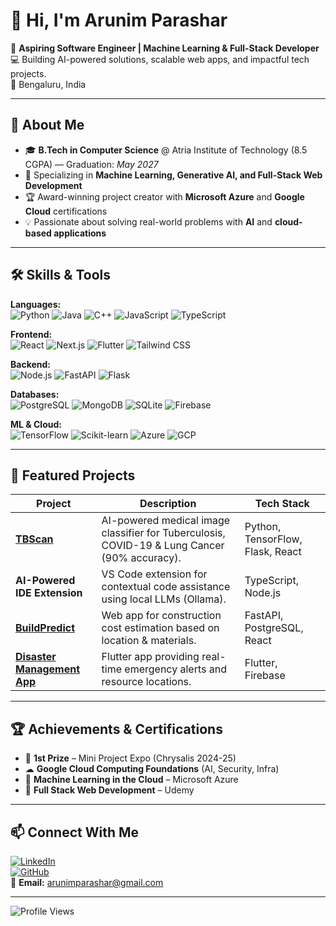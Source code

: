 # 👋 Hi, I'm Arunim Parashar  

🎯 **Aspiring Software Engineer | Machine Learning & Full-Stack Developer**  
💻 Building AI-powered solutions, scalable web apps, and impactful tech projects.  
📍 Bengaluru, India  

---

## 🚀 About Me  
- 🎓 **B.Tech in Computer Science** @ Atria Institute of Technology (8.5 CGPA) — Graduation: *May 2027*  
- 🤖 Specializing in **Machine Learning, Generative AI, and Full-Stack Web Development**  
- 🏆 Award-winning project creator with **Microsoft Azure** and **Google Cloud** certifications  
- 💡 Passionate about solving real-world problems with **AI** and **cloud-based applications**  

---

## 🛠 Skills & Tools  
**Languages:**  
![Python](https://img.shields.io/badge/Python-3776AB?logo=python&logoColor=white) 
![Java](https://img.shields.io/badge/Java-007396?logo=java&logoColor=white) 
![C++](https://img.shields.io/badge/C++-00599C?logo=cplusplus&logoColor=white) 
![JavaScript](https://img.shields.io/badge/JavaScript-F7DF1E?logo=javascript&logoColor=black) 
![TypeScript](https://img.shields.io/badge/TypeScript-3178C6?logo=typescript&logoColor=white)  

**Frontend:**  
![React](https://img.shields.io/badge/React-61DAFB?logo=react&logoColor=black) 
![Next.js](https://img.shields.io/badge/Next.js-000000?logo=nextdotjs&logoColor=white) 
![Flutter](https://img.shields.io/badge/Flutter-02569B?logo=flutter&logoColor=white) 
![Tailwind CSS](https://img.shields.io/badge/Tailwind_CSS-38B2AC?logo=tailwindcss&logoColor=white)  

**Backend:**  
![Node.js](https://img.shields.io/badge/Node.js-339933?logo=node.js&logoColor=white) 
![FastAPI](https://img.shields.io/badge/FastAPI-009688?logo=fastapi&logoColor=white) 
![Flask](https://img.shields.io/badge/Flask-000000?logo=flask&logoColor=white)  

**Databases:**  
![PostgreSQL](https://img.shields.io/badge/PostgreSQL-4169E1?logo=postgresql&logoColor=white) 
![MongoDB](https://img.shields.io/badge/MongoDB-47A248?logo=mongodb&logoColor=white) 
![SQLite](https://img.shields.io/badge/SQLite-003B57?logo=sqlite&logoColor=white) 
![Firebase](https://img.shields.io/badge/Firebase-FFCA28?logo=firebase&logoColor=black)  

**ML & Cloud:**  
![TensorFlow](https://img.shields.io/badge/TensorFlow-FF6F00?logo=tensorflow&logoColor=white) 
![Scikit-learn](https://img.shields.io/badge/scikit--learn-F7931E?logo=scikitlearn&logoColor=white) 
![Azure](https://img.shields.io/badge/Azure-0078D4?logo=microsoftazure&logoColor=white) 
![GCP](https://img.shields.io/badge/Google_Cloud-4285F4?logo=googlecloud&logoColor=white)  

---

## 📌 Featured Projects  
| Project | Description | Tech Stack |
|---------|-------------|------------|
| **[TBScan](https://github.com/arunim123/TBScan)** | AI-powered medical image classifier for Tuberculosis, COVID-19 & Lung Cancer (90% accuracy). | Python, TensorFlow, Flask, React |
| **AI-Powered IDE Extension** | VS Code extension for contextual code assistance using local LLMs (Ollama). | TypeScript, Node.js |
| **[BuildPredict](https://github.com/arunim123/BuildPredict)** | Web app for construction cost estimation based on location & materials. | FastAPI, PostgreSQL, React |
| **[Disaster Management App](https://github.com/arunim123/Disaster-Management-App)** | Flutter app providing real-time emergency alerts and resource locations. | Flutter, Firebase |

---

## 🏆 Achievements & Certifications  
- 🥇 **1st Prize** – Mini Project Expo (Chrysalis 2024-25)  
- ☁ **Google Cloud Computing Foundations** (AI, Security, Infra)  
- 🤖 **Machine Learning in the Cloud** – Microsoft Azure  
- 📜 **Full Stack Web Development** – Udemy  

---

## 📫 Connect With Me  
[![LinkedIn](https://img.shields.io/badge/LinkedIn-0A66C2?logo=linkedin&logoColor=white)](https://linkedin.com/in/arunim-parashar)  
[![GitHub](https://img.shields.io/badge/GitHub-181717?logo=github&logoColor=white)](https://github.com/arunim123)  
📧 **Email:** arunimparashar@gmail.com  

---

![Profile Views](https://komarev.com/ghpvc/?username=arunim123&color=blue)  
